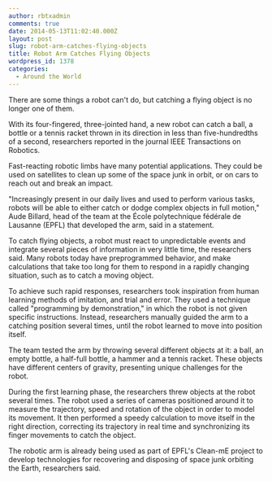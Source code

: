 ```yaml
---
author: rbtxadmin
comments: true
date: 2014-05-13T11:02:40.000Z
layout: post
slug: robot-arm-catches-flying-objects
title: Robot Arm Catches Flying Objects
wordpress_id: 1378
categories:
  - Around the World
---
```


There are some things a robot can't do, but catching a flying object is no longer one of them.

With its four-fingered, three-jointed hand, a new robot can catch a ball, a bottle or a tennis racket thrown in its direction in less than five-hundredths of a second, researchers reported in the journal IEEE Transactions on Robotics.

Fast-reacting robotic limbs have many potential applications. They could be used on satellites to clean up some of the space junk in orbit, or on cars to reach out and break an impact.

"Increasingly present in our daily lives and used to perform various tasks, robots will be able to either catch or dodge complex objects in full motion," Aude Billard, head of the team at the École polytechnique fédérale de Lausanne (EPFL) that developed the arm, said in a statement.

To catch flying objects, a robot must react to unpredictable events and integrate several pieces of information in very little time, the researchers said. Many robots today have preprogrammed behavior, and make calculations that take too long for them to respond in a rapidly changing situation, such as to catch a moving object.

To achieve such rapid responses, researchers took inspiration from human learning methods of imitation, and trial and error. They used a technique called "programming by demonstration," in which the robot is not given specific instructions. Instead, researchers manually guided the arm to a catching position several times, until the robot learned to move into position itself.

The team tested the arm by throwing several different objects at it: a ball, an empty bottle, a half-full bottle, a hammer and a tennis racket. These objects have different centers of gravity, presenting unique challenges for the robot.

During the first learning phase, the researchers threw objects at the robot several times. The robot used a series of cameras positioned around it to measure the trajectory, speed and rotation of the object in order to model its movement. It then performed a speedy calculation to move itself in the right direction, correcting its trajectory in real time and synchronizing its finger movements to catch the object.

The robotic arm is already being used as part of EPFL's Clean-mE project to develop technologies for recovering and disposing of space junk orbiting the Earth, researchers said.
